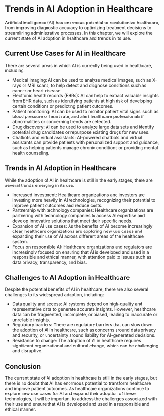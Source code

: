 Trends in AI Adoption in Healthcare
=================================================================================

Artificial intelligence (AI) has enormous potential to revolutionize healthcare, from improving diagnostic accuracy to optimizing treatment decisions to streamlining administrative processes. In this chapter, we will explore the current state of AI adoption in healthcare and trends in its use.

Current Use Cases for AI in Healthcare
--------------------------------------

There are several areas in which AI is currently being used in healthcare, including:

* Medical imaging: AI can be used to analyze medical images, such as X-rays or MRI scans, to help detect and diagnose conditions such as cancer or heart disease.
* Electronic health records (EHRs): AI can help to extract valuable insights from EHR data, such as identifying patients at high risk of developing certain conditions or predicting patient outcomes.
* Patient monitoring: AI can be used to monitor patient vital signs, such as blood pressure or heart rate, and alert healthcare professionals if abnormalities or concerning trends are detected.
* Drug discovery: AI can be used to analyze large data sets and identify potential drug candidates or repurpose existing drugs for new uses.
* Chatbots and virtual assistants: AI-powered chatbots and virtual assistants can provide patients with personalized support and guidance, such as helping patients manage chronic conditions or providing mental health counseling.

Trends in AI Adoption in Healthcare
-----------------------------------

While the adoption of AI in healthcare is still in the early stages, there are several trends emerging in its use:

* Increased investment: Healthcare organizations and investors are investing more heavily in AI technologies, recognizing their potential to improve patient outcomes and reduce costs.
* Partnership with technology companies: Healthcare organizations are partnering with technology companies to access AI expertise and develop innovative solutions that meet their specific needs.
* Expansion of AI use cases: As the benefits of AI become increasingly clear, healthcare organizations are exploring new use cases and expanding their use of AI across different areas of the healthcare system.
* Focus on responsible AI: Healthcare organizations and regulators are increasingly focused on ensuring that AI is developed and used in a responsible and ethical manner, with attention paid to issues such as data privacy, transparency, and bias.

Challenges to AI Adoption in Healthcare
---------------------------------------

Despite the potential benefits of AI in healthcare, there are also several challenges to its widespread adoption, including:

* Data quality and access: AI systems depend on high-quality and representative data to generate accurate insights. However, healthcare data can be fragmented, incomplete, or biased, leading to inaccurate or unreliable insights.
* Regulatory barriers: There are regulatory barriers that can slow down the adoption of AI in healthcare, such as concerns around data privacy and security, or uncertainty around liability for AI-generated decisions.
* Resistance to change: The adoption of AI in healthcare requires significant organizational and cultural change, which can be challenging and disruptive.

Conclusion
----------

The current state of AI adoption in healthcare is still in the early stages, but there is no doubt that AI has enormous potential to transform healthcare and improve patient outcomes. As healthcare organizations continue to explore new use cases for AI and expand their adoption of these technologies, it will be important to address the challenges associated with their use and ensure that AI is developed and used in a responsible and ethical manner.
